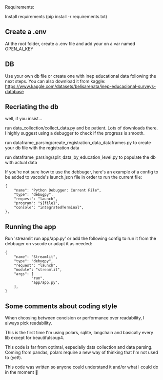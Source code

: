 Requirements:

Install requirements (pip install -r requirements.txt)

## Create a .env 

At the root folder, create a .env file and add your on a var named OPEN_AI_KEY 

## DB

Use your own db file or create one with inep educational data following the next steps. You can also download it from kaggle: https://www.kaggle.com/datasets/belisarenata/inep-educacional-surveys-database

## Recriating the db

well, if you insist... 

run data_collection/collect_data.py and be patient. Lots of downloads there. I highly suggest using a debugger to check if the progress is smooth. 

run dataframe_parsing/create_registration_data_dataframes.py to create your db file with the registration data

run dataframe_parsing/split_data_by_education_level.py to populate the db with actual data 

If you're not sure how to use the debbuger, here's an example of a config to be added to vscode's launch.json file in order to run the current file: 

    {
        "name": "Python Debugger: Current File",
        "type": "debugpy",
        "request": "launch",
        "program": "${file}",
        "console": "integratedTerminal",
    },

## Running the app 

Run 'streamlit run app/app.py' or add the following config to run it from the debbuger on vscode or adapt it as needed:

    {
        "name": "Streamlit",
        "type": "debugpy",
        "request": "launch",
        "module": "streamlit",
        "args": [
                "run",
                "app/app.py",
        ],
    }



## Some comments about coding style

When choosing between concision or performance over readability, I always pick readability.

This is the first time I'm using polars, sqlite, langchain and basically every lib except for beautifulsoup4.

This code is far from optimal, especially data collection and data parsing. Coming from pandas, polars require a new way of thinking that I'm not used to (yet!). 

This code was written so anyone could understand it and/or what I could do in the moment :shrug:
